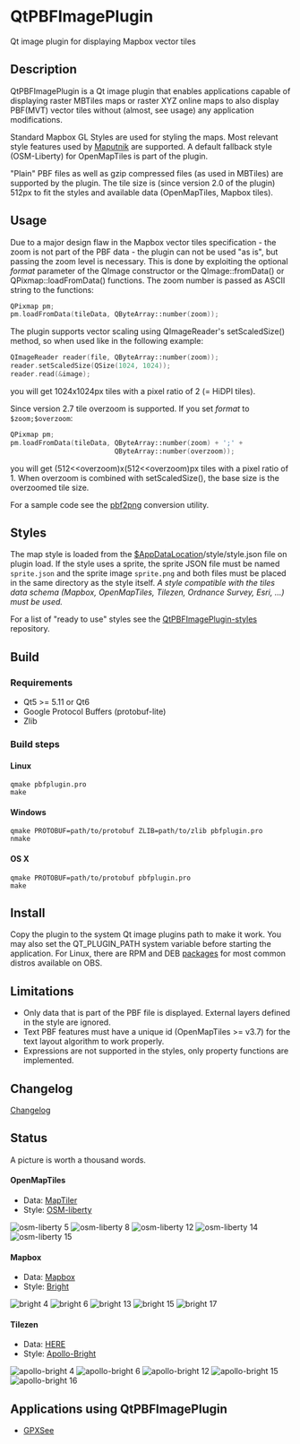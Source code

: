 # QtPBFImagePlugin
Qt image plugin for displaying Mapbox vector tiles

## Description
QtPBFImagePlugin is a Qt image plugin that enables applications capable of
displaying raster MBTiles maps or raster XYZ online maps to also display
PBF(MVT) vector tiles without (almost, see usage) any application modifications.

Standard Mapbox GL Styles are used for styling the maps. Most relevant style
features used by [Maputnik](https://maputnik.github.io/editor) are supported.
A default fallback style (OSM-Liberty) for OpenMapTiles is part of the plugin.

"Plain" PBF files as well as gzip compressed files (as used in MBTiles) are
supported by the plugin. The tile size is (since version 2.0 of the plugin) 512px
to fit the styles and available data (OpenMapTiles, Mapbox tiles).

## Usage
Due to a major design flaw in the Mapbox vector tiles specification - the zoom
is not part of the PBF data - the plugin can not be used "as is", but passing
the zoom level is necessary. This is done by exploiting the optional *format*
parameter of the QImage constructor or the QImage::fromData() or
QPixmap::loadFromData() functions. The zoom number is passed as ASCII string
to the functions:
```cpp
QPixmap pm;
pm.loadFromData(tileData, QByteArray::number(zoom));
```
The plugin supports vector scaling using QImageReader's setScaledSize() method,
so when used like in the following example:
```cpp
QImageReader reader(file, QByteArray::number(zoom));
reader.setScaledSize(QSize(1024, 1024));
reader.read(&image);
```
you will get 1024x1024px tiles with a pixel ratio of 2 (= HiDPI tiles).

Since version 2.7 tile overzoom is supported. If you set *format* to
`$zoom;$overzoom`:
```cpp
QPixmap pm;
pm.loadFromData(tileData, QByteArray::number(zoom) + ';' +
                          QByteArray::number(overzoom));
```
you will get (512<<overzoom)x(512<<overzoom)px tiles with a pixel ratio of 1.
When overzoom is combined with setScaledSize(), the base size is the overzoomed
tile size.

For a sample code see the [pbf2png](https://github.com/tumic0/pbf2png)
conversion utility.

## Styles
The map style is loaded from the
[$AppDataLocation](http://doc.qt.io/qt-5/qstandardpaths.html)/style/style.json
file on plugin load. If the style uses a sprite, the sprite JSON file must
be named `sprite.json` and the sprite image `sprite.png` and both files must be
placed in the same directory as the style itself. *A style compatible with the
tiles data schema (Mapbox, OpenMapTiles, Tilezen, Ordnance Survey, Esri, ...)
must be used.*

For a list of "ready to use" styles see the
[QtPBFImagePlugin-styles](https://github.com/tumic0/QtPBFImagePlugin-styles)
repository.

## Build
### Requirements
* Qt5 >= 5.11 or Qt6
* Google Protocol Buffers (protobuf-lite)
* Zlib

### Build steps
#### Linux
```shell
qmake pbfplugin.pro
make
```
#### Windows
```shell
qmake PROTOBUF=path/to/protobuf ZLIB=path/to/zlib pbfplugin.pro
nmake
```
#### OS X
```shell
qmake PROTOBUF=path/to/protobuf pbfplugin.pro
make
```

## Install
Copy the plugin to the system Qt image plugins path to make it work. You may
also set the QT_PLUGIN_PATH system variable before starting the application. For
Linux, there are RPM and DEB [packages](https://build.opensuse.org/project/show/home:tumic:QtPBFImagePlugin)
for most common distros available on OBS.

## Limitations
* Only data that is part of the PBF file is displayed. External layers defined in the
style are ignored.
* Text PBF features must have a unique id (OpenMapTiles >= v3.7) for the text layout
algorithm to work properly.
* Expressions are not supported in the styles, only property functions are implemented.

## Changelog
[Changelog](https://build.opensuse.org/package/view_file/home:tumic:QtPBFImagePlugin/QtPBFImagePlugin/libqt5-qtpbfimageformat.changes)

## Status
A picture is worth a thousand words.
#### OpenMapTiles

* Data: [MapTiler](https://github.com/tumic0/GPXSee-maps/blob/master/World/MapTiler.tpl)
* Style: [OSM-liberty](https://github.com/tumic0/QtPBFImagePlugin-styles/blob/master/OpenMapTiles/osm-liberty/style.json)

![osm-liberty 5](https://tumic0.github.io/QtPBFImagePlugin/images/osm-liberty-5.png)
![osm-liberty 8](https://tumic0.github.io/QtPBFImagePlugin/images/osm-liberty-8.png)
![osm-liberty 12](https://tumic0.github.io/QtPBFImagePlugin/images/osm-liberty-12.png)
![osm-liberty 14](https://tumic0.github.io/QtPBFImagePlugin/images/osm-liberty-14.png)
![osm-liberty 15](https://tumic0.github.io/QtPBFImagePlugin/images/osm-liberty-15.png)

#### Mapbox

* Data: [Mapbox](https://github.com/tumic0/GPXSee-maps/blob/master/World/Mapbox.tpl)
* Style: [Bright](https://github.com/tumic0/QtPBFImagePlugin-styles/blob/master/Mapbox/bright/style.json)

![bright 4](https://tumic0.github.io/QtPBFImagePlugin/images/bright-4.png)
![bright 6](https://tumic0.github.io/QtPBFImagePlugin/images/bright-6.png)
![bright 13](https://tumic0.github.io/QtPBFImagePlugin/images/bright-13.png)
![bright 15](https://tumic0.github.io/QtPBFImagePlugin/images/bright-15.png)
![bright 17](https://tumic0.github.io/QtPBFImagePlugin/images/bright-17.png)

#### Tilezen

* Data: [HERE](https://github.com/tumic0/GPXSee-maps/blob/master/World/here-vector.tpl)
* Style: [Apollo-Bright](https://github.com/tumic0/QtPBFImagePlugin-styles/blob/master/Tilezen/apollo-bright/style.json)

![apollo-bright 4](https://tumic0.github.io/QtPBFImagePlugin/images/apollo-bright-4.png)
![apollo-bright 6](https://tumic0.github.io/QtPBFImagePlugin/images/apollo-bright-6.png)
![apollo-bright 12](https://tumic0.github.io/QtPBFImagePlugin/images/apollo-bright-12.png)
![apollo-bright 15](https://tumic0.github.io/QtPBFImagePlugin/images/apollo-bright-15.png)
![apollo-bright 16](https://tumic0.github.io/QtPBFImagePlugin/images/apollo-bright-16.png)

## Applications using QtPBFImagePlugin
* [GPXSee](https://www.gpxsee.org)
